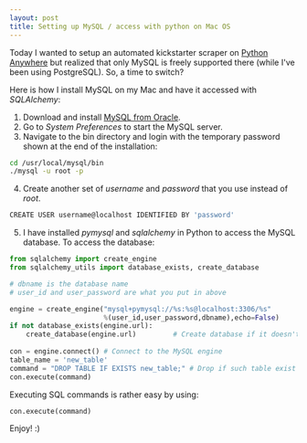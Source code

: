 ```yaml
---
layout: post
title: Setting up MySQL / access with python on Mac OS
---
```


Today I wanted to setup an automated kickstarter scraper on [Python Anywhere](http://pythonanywhere.com) but realized that 
only MySQL is freely supported there (while I've been using PostgreSQL). So, a time to switch?

Here is how I install MySQL on my Mac and have it accessed with *SQLAlchemy*:

1. Download and install [MySQL from Oracle](https://dev.mysql.com/doc/refman/5.6/en/osx-installation-pkg.html).  
2. Go to *System Preferences* to start the MySQL server.
3. Navigate to the bin directory and login with the temporary password shown at the end of the installation:
```bash
cd /usr/local/mysql/bin
./mysql -u root -p
```   
4. Create another set of *username* and *password* that you use instead of *root*.
```bash
CREATE USER username@localhost IDENTIFIED BY 'password'
```
5. I have installed *pymysql* and *sqlalchemy* in Python to access the MySQL database. To access the database: 

```python
from sqlalchemy import create_engine
from sqlalchemy_utils import database_exists, create_database

# dbname is the database name
# user_id and user_password are what you put in above

engine = create_engine("mysql+pymysql://%s:%s@localhost:3306/%s"
                       %(user_id,user_password,dbname),echo=False)
if not database_exists(engine.url): 
    create_database(engine.url)			# Create database if it doesn't exist.
    
con = engine.connect() # Connect to the MySQL engine
table_name = 'new_table'
command = "DROP TABLE IF EXISTS new_table;" # Drop if such table exist
con.execute(command)
```

Executing SQL commands is rather easy by using:

```python
con.execute(command)
```

Enjoy! :)
